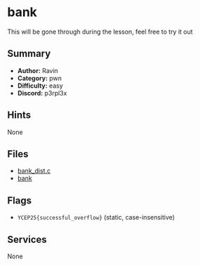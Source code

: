 # bank
This will be gone through during the lesson, feel free to try it out


## Summary
- **Author:** Ravin
- **Category:** pwn
- **Difficulty:** easy
- **Discord:** p3rpl3x

## Hints
None

## Files
- [bank_dist.c](<dist/bank_dist.c>)
- [bank](<dist/bank>)

## Flags
- `YCEP25{successful_overflow}` (static, case-insensitive)

## Services
None
